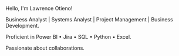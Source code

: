 Hello, I'm Lawrence Otieno!

Business Analyst | Systems Analyst | Project Management | Business Development.

Proficient in Power BI • Jira • SQL • Python • Excel.

Passionate about collaborations. 

